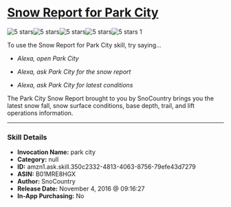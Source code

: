 # [Snow Report for Park City](http://alexa.amazon.com/#skills/amzn1.ask.skill.350c2332-4813-4063-8756-79efe43d7279)
![5 stars](../../images/ic_star_black_18dp_1x.png)![5 stars](../../images/ic_star_black_18dp_1x.png)![5 stars](../../images/ic_star_black_18dp_1x.png)![5 stars](../../images/ic_star_black_18dp_1x.png)![5 stars](../../images/ic_star_black_18dp_1x.png) 1

To use the Snow Report for Park City skill, try saying...

* *Alexa, open Park City*

* *Alexa, ask Park City for the snow report*

* *Alexa, ask Park City for latest conditions*

The Park City Snow Report brought to you by SnoCountry brings you the latest snow fall, snow surface conditions,  base depth, trail, and lift operations information.

***

### Skill Details

* **Invocation Name:** park city
* **Category:** null
* **ID:** amzn1.ask.skill.350c2332-4813-4063-8756-79efe43d7279
* **ASIN:** B01MRE8HGX
* **Author:** SnoCountry
* **Release Date:** November 4, 2016 @ 09:16:27
* **In-App Purchasing:** No
